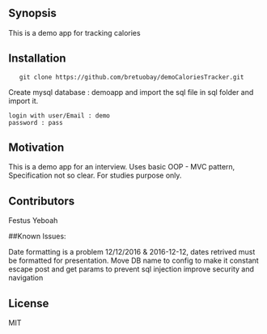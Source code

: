 ## Synopsis

This is a demo app for tracking calories

## Installation
```
   git clone https://github.com/bretuobay/demoCaloriesTracker.git
```
Create mysql database : demoapp and import the sql file in sql folder and import it.
```
login with user/Email : demo 
password : pass
```

## Motivation

This is a demo app for an interview. Uses basic OOP - MVC pattern, Specification not so clear. For studies purpose only.

## Contributors

Festus Yeboah

##Known Issues:

Date formatting is a problem 12/12/2016 & 2016-12-12, dates retrived must be formatted for presentation.
Move DB name to config to make it constant
escape post and get params to prevent sql injection
improve security and navigation

## License

MIT
